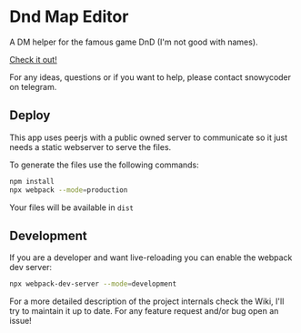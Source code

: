 # Dnd Map Editor
A DM helper for the famous game DnD (I'm not good with names).

[Check it out!](https://rossilorenzo.tk/dndme)

For any ideas, questions or if you want to help, please contact snowycoder on telegram.

## Deploy
This app uses peerjs with a public owned server to communicate so it just needs a static webserver to serve the files.

To generate the files use the following commands:
```bash
npm install
npx webpack --mode=production
```

Your files will be available in `dist`

## Development
If you are a developer and want live-reloading you can enable the webpack dev server:
```bash
npx webpack-dev-server --mode=development
```

For a more detailed description of the project internals check the Wiki, I'll try to maintain it up to date.
For any feature request and/or bug open an issue!
